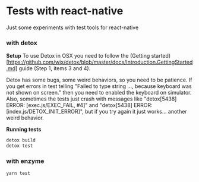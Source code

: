 # Tests with react-native

Just some experiments with test tools for react-native

### with detox

**Setup**
To use Detox in OSX you need to follow the (Getting started)[https://github.com/wix/detox/blob/master/docs/Introduction.GettingStarted.md] guide (Step 1, items 3 and 4).

Detox has some bugs, some weird behaviors, so you need to be patience.
If you get errors in test telling "Failed to type string ..., because keyboard was not shown on screen." then you need to enabled the keyboard on simulator.
Also, sometimes the tests just crash with messages like "detox[5438] ERROR: [exec.js/EXEC_FAIL, #4]" and "detox[5438] ERROR: [index.js/DETOX_INIT_ERROR]", but if you try again it just works... another weird behavior.

**Running tests**
```sh
detox build
detox test
```

### with enzyme

```sh
yarn test
```
